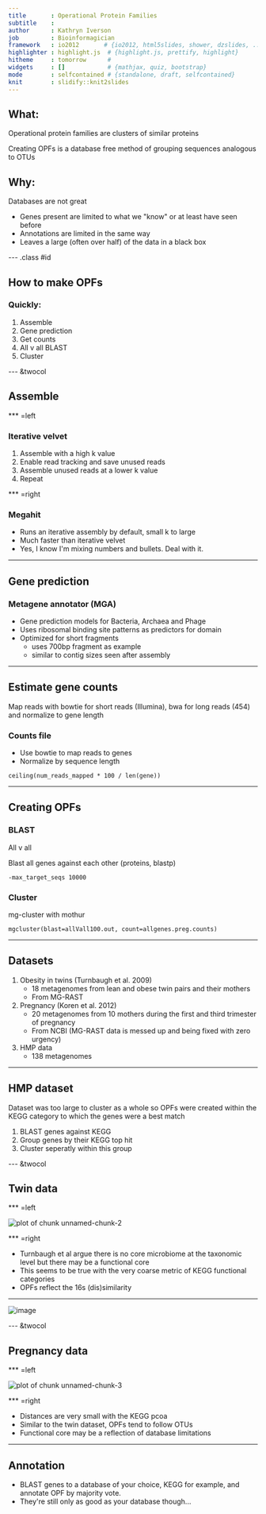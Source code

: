 ```yaml
---
title       : Operational Protein Families
subtitle    :
author      : Kathryn Iverson
job         : Bioinformagician
framework   : io2012       # {io2012, html5slides, shower, dzslides, ...}
highlighter : highlight.js  # {highlight.js, prettify, highlight}
hitheme     : tomorrow      #
widgets     : []            # {mathjax, quiz, bootstrap}
mode        : selfcontained # {standalone, draft, selfcontained}
knit        : slidify::knit2slides
---
```




## What:

Operational protein families are clusters of similar proteins

Creating OPFs is a database free method of grouping sequences analogous to OTUs

## Why:

Databases are not great

* Genes present are limited to what we "know" or at least have seen before
* Annotations are limited in the same way
* Leaves a large (often over half) of the data in a black box

--- .class #id

## How to make OPFs

### Quickly:

1. Assemble
1. Gene prediction
1. Get counts
1. All v all BLAST
1. Cluster

--- &twocol

## Assemble

*** =left
### Iterative velvet

1. Assemble with a high k value
1. Enable read tracking and save unused reads
1. Assemble unused reads at a lower k value
1. Repeat


*** =right
### Megahit

* Runs an iterative assembly by default, small k to large
* Much faster than iterative velvet
* Yes, I know I'm mixing numbers and bullets. Deal with it.

---

## Gene prediction

### Metagene annotator (MGA)

* Gene prediction models for Bacteria, Archaea and Phage
* Uses ribosomal binding site patterns as predictors for domain
* Optimized for short fragments
    - uses 700bp fragment as example
    - similar to contig sizes seen after assembly

---

## Estimate gene counts

Map reads with bowtie for short reads (Illumina), bwa for long reads (454) and normalize to gene length

### Counts file

* Use bowtie to map reads to genes
* Normalize by sequence length 

```
ceiling(num_reads_mapped * 100 / len(gene))
````

---

## Creating OPFs

### BLAST

All v all

Blast all genes against each other (proteins, blastp)

```
-max_target_seqs 10000
```

### Cluster

mg-cluster with mothur

```
mgcluster(blast=allVall100.out, count=allgenes.preg.counts)
```

---

## Datasets

1. Obesity in twins (Turnbaugh et al. 2009)
    - 18 metagenomes from lean and obese twin pairs and their mothers
    - From MG-RAST
1. Pregnancy (Koren et al. 2012)
    - 20 metagenomes from 10 mothers during the first and third trimester of pregnancy
    - From NCBI (MG-RAST data is messed up and being fixed with zero urgency)
1. HMP data
    - 138 metagenomes
    


---

## HMP dataset

Dataset was too large to cluster as a whole so OPFs were created within the KEGG category to which the genes were a best match

1. BLAST genes against KEGG
1. Group genes by their KEGG top hit
1. Cluster seperatly within this group

--- &twocol

## Twin data

*** =left

![plot of chunk unnamed-chunk-2](assets/fig/unnamed-chunk-2-1.png) 

*** =right

* Turnbaugh et al argue there is no core microbiome at the taxonomic level but there may be a functional core
* This seems to be true with the very coarse metric of KEGG functional categories
* OPFs reflect the 16s (dis)similarity  

---

![image](assets/img/figure_2.svg)

<!-- this file went missing before this was under version control. Need to find it or re-generate it...but this is the code to make the plot

Figure 2

t.pcoa <- read.table(file='twin_pcoa_opf_kegg_16s_vars.csv', sep=',', header=T)

ggplot(t.pcoa, aes(axis1, axis2, color=weight, shape=as.factor(group), group=as.factor(family))) + geom_point(size=4) + theme_bw() + xlab("Dimension 1") + ylab("Dimension 2") + geom_polygon(aes(mapping=group, alpha=1)) + facet_wrap(~method, scales='free', ncol=1) + theme(plot.background = element_blank(), panel.grid.major = element_blank(), panel.grid.minor = element_blank(), panel.border = element_blank(), panel.background = element_blank()) + theme(axis.line = element_line(color = 'black'))

-->

--- &twocol

## Pregnancy data

*** =left

![plot of chunk unnamed-chunk-3](assets/fig/unnamed-chunk-3-1.png) 

*** =right

* Distances are very small with the KEGG pcoa
* Similar to the twin dataset, OPFs tend to follow OTUs
* Functional core may be a reflection of database limitations 

---


<!--
 
## I'm a commented slide 1
 
From Slidify's authoring process, this slide was made:
1. Edit YAML front matter
2. Write using R Markdown
3. Use an empty line followed by three dashes to separate slides!

![plot of chunk unnamed-chunk-4](assets/fig/unnamed-chunk-4-1.png) 
 
-->

## Annotation

* BLAST genes to a database of your choice, KEGG for example, and annotate OPF by majority vote.
* They're still only as good as your database though...





